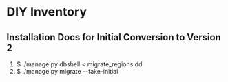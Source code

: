 # DIY Inventory

## Installation Docs for Initial Conversion to Version 2

  1. $ ./manage.py dbshell < migrate_regions.ddl
  2. $ ./manage.py migrate --fake-initial
